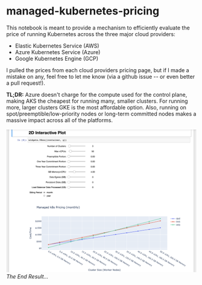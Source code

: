 # managed-kubernetes-pricing

This notebook is meant to provide a mechanism to efficiently evaluate the price of running Kubernetes across the three major cloud providers:

 - Elastic Kubernetes Service (AWS)
 - Azure Kubernetes Service (Azure)
 - Google Kubernetes Engine (GCP)

I pulled the prices from each cloud providers pricing page, but if I made a mistake on any, feel free to let me know (via a github issue -- or even better a pull request!).

**TL;DR:** Azure doesn't charge for the compute used for the control plane, making AKS the cheapest for running many, smaller clusters. For running more, larger clusters GKE is the most affordable option. Also, running on spot/preemptible/low-priority nodes or long-term committed nodes makes a massive impact across all of the platforms.

![](images/interactive-plot.png)
*The End Result...*

